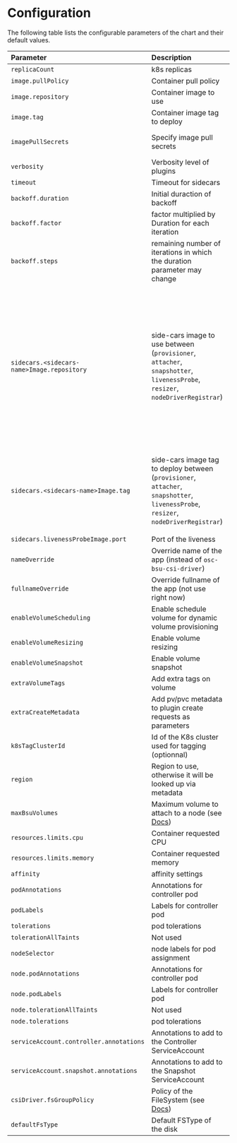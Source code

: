 # Configuration

The following table lists the configurable parameters of the chart and their default values.

| Parameter                                  | Description                                                                                                                                | Default                                                                                                                                                                                                                                                                                                                                                                                                          |
| :----------------------------------------- | :----------------------------------------------------------------------------------------------------------------------------------------- | :--------------------------------------------------------------------------------------------------------------------------------------------------------------------------------------------------------------------------------------------------------------------------------------------------------------------------------------------------------------------------------------------------------------- |
| `replicaCount`                             | k8s replicas                                                                                                                               | `2`                                                                                                                                                                                                                                                                                                                                                                                                              |
| `image.pullPolicy`                         | Container pull policy                                                                                                                      | `IfNotPresent`                                                                                                                                                                                                                                                                                                                                                                                                   |
| `image.repository`                         | Container image to use                                                                                                                     | `outscale/osc-bsu-csi-driver`                                                                                                                                                                                                                                                                                                                                                                                    |
| `image.tag`                                | Container image tag to deploy                                                                                                              | `v0.0.15`                                                                                                                                                                                                                                                                                                                                                                                                    |
| `imagePullSecrets`                         | Specify image pull secrets                                                                                                                 | `[]` (does not add image pull secrets to deployed pods)                                                                                                                                                                                                                                                                                                                                                          |
| `verbosity`                                | Verbosity level of plugins                                                                                                                 | `10` (⚠ debug verbosity)                                                                                                                                                                                                                                                                                                                                                                                         |
| `timeout`                                  | Timeout for sidecars                                                                                                                       | `60s`                                                                                                                                                                                                                                                                                                                                                                                                            |
| `backoff.duration`                         | Initial duraction of backoff                                                                                                               | `1`                                                                                                                                                                                                                                                                                                                                                                                                              |
| `backoff.factor`                           | factor multiplied by Duration for each iteration                                                                                           | `1.9`                                                                                                                                                                                                                                                                                                                                                                                                            |
| `backoff.steps`                            | remaining number of iterations in which the duration parameter may change                                                                  | `20`                                                                                                                                                                                                                                                                                                                                                                                                             |
| `sidecars.<sidecars-name>Image.repository` | side-cars image to use between <br /> (`provisioner`, `attacher`, `snapshotter`, `livenessProbe`, `resizer`, `nodeDriverRegistrar`)        | - `provisioner` = `k8s.gcr.io/sig-storage/csi-provisioner` <br /> - `attacher` = `k8s.gcr.io/sig-storage/csi-attacher` <br />  - `snapshotter` = `k8s.gcr.io/sig-storage/csi-snapshotter` <br /> - `livenessProbe` = `k8s.gcr.io/sig-storage/livenessProbe` <br /> - `resizer` = `k8s.gcr.io/sig-storage/csi-resizer` <br /> - `nodeDriverRegistrar` = `k8s.gcr.io/sig-storage/csi-node-driver-registrar` <br /> |
| `sidecars.<sidecars-name>Image.tag`        | side-cars image tag to deploy between <br /> (`provisioner`, `attacher`, `snapshotter`, `livenessProbe`, `resizer`, `nodeDriverRegistrar`) | - `provisioner` = `v2.1.1` <br /> - `attacher` = `v3.1.0` <br />  - `snapshotter` = `v3.0.3` <br /> - `livenessProbe` = `v2.2.0` <br /> - `resizer` = `v1.0.0` <br /> - `nodeDriverRegistrar` = `v2.1.0` <br />                                                                                                                                                                                                  |
| `sidecars.livenessProbeImage.port`         | Port of the liveness |
| `nameOverride`                             | Override name of the app (instead of `osc-bsu-csi-driver`)                                                                                 | `""`                                                                                                                                                                                                                                                                                                                                                                                                             |
| `fullnameOverride`                         | Override fullname of the app (not use right now)                                                                                           | `""`                                                                                                                                                                                                                                                                                                                                                                                                             |
| `enableVolumeScheduling`                   | Enable schedule volume for dynamic volume provisioning                                                                                     | `false`                                                                                                                                                                                                                                                                                                                                                                                                          |
| `enableVolumeResizing`                     | Enable volume resizing                                                                                                                     | `false`                                                                                                                                                                                                                                                                                                                                                                                                          |
| `enableVolumeSnapshot`                     | Enable volume snapshot                                                                                                                     | `false`                                                                                                                                                                                                                                                                                                                                                                                                          |
| `extraVolumeTags`                          | Add extra tags on volume                                                                                                                   | `{}`                                                                                                                                                                                                                                                                                                                                                                                                             |
| `extraCreateMetadata`                      | Add pv/pvc metadata to plugin create requests as parameters                                                                                | `false`                                                                                                                                                                                                                                                                                                                                                                                                          |
| `k8sTagClusterId`                          | Id of the K8s cluster used for tagging (optionnal)                                                                                         | `""`                                                                                                                                                                                                                                                                                                                                                                                                             |
| `region`                                   | Region to use, otherwise it will be looked up via metadata                                                                                 | `""`                                                                                                                                                                                                                                                                                                                                                                                                             |
| `maxBsuVolumes`                            | Maximum volume to attach to a node (see [Docs](https://docs.outscale.com/en/userguide/About-Volumes.html))                                 | `25`                                                                                                                                                                                                                                                                                                                                                                                                             |
| `resources.limits.cpu`                     | Container requested CPU                                                                                                                    | `nil`                                                                                                                                                                                                                                                                                                                                                                                                            |
| `resources.limits.memory`                  | Container requested memory                                                                                                                 | `nil`                                                                                                                                                                                                                                                                                                                                                                                                            |
| `affinity`                                 | affinity settings                                                                                                                          | `{}`                                                                                                                                                                                                                                                                                                                                                                                                             |
| `podAnnotations`                           | Annotations for controller pod                                                                                                             | `{}`                                                                                                                                                                                                                                                                                                                                                                                                             |
| `podLabels`                                | Labels for controller pod                                                                                                                  | `{}`                                                                                                                                                                                                                                                                                                                                                                                                             |
| `tolerations`                              | pod tolerations                                                                                                                            | `[]`                                                                                                                                                                                                                                                                                                                                                                                                             |
| `tolerationAllTaints`                      | Not used                                                                                                                                   | `true`                                                                                                                                                                                                                                                                                                                                                                                                           |
| `nodeSelector`                             | node labels for pod assignment                                                                                                             | `{}`                                                                                                                                                                                                                                                                                                                                                                                                             |
| `node.podAnnotations`                      | Annotations for controller pod                                                                                                             | `{}`                                                                                                                                                                                                                                                                                                                                                                                                             |
| `node.podLabels`                           | Labels for controller pod                                                                                                                  | `{}`                                                                                                                                                                                                                                                                                                                                                                                                             |
| `node.tolerationAllTaints`                 | Not used                                                                                                                                   | `true`                                                                                                                                                                                                                                                                                                                                                                                                           |
| `node.tolerations`                         | pod tolerations                                                                                                                            | `[]`                                                                                                                                                                                                                                                                                                                                                                                                             |
| `serviceAccount.controller.annotations`    | Annotations to add to the Controller ServiceAccount                                                                                        | `{}`                                                                                                                                                                                                                                                                                                                                                                                                             |
| `serviceAccount.snapshot.annotations`      | Annotations to add to the Snapshot ServiceAccount                                                                                          | `{}`                                                                                                                                                                                                                                                                                                                                                                                                             |
| `csiDriver.fsGroupPolicy`                  | Policy of the FileSystem (see [Docs](https://kubernetes-csi.github.io/docs/support-fsgroup.html#supported-modes))                          | `File`                                                                                                                                                                                                                                                                                                                                                                                                           |
| `defaultFsType`                            | Default FSType of the disk                                                                                                                 | `ext4`                                                                                                                                                                                                                                                                                                                                                                                                             |
